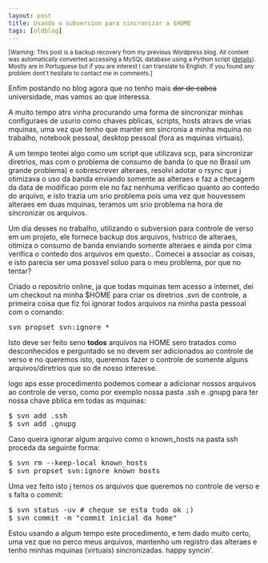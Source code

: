 ```yaml
---
layout: post
title: Usando o subversion para sincronizar a $HOME
tags: [oldblog]
---
```


<small>[Warning: This post is a backup recovery from my previous Wordpress blog. All content was automatically converted accessing a MySQL database using a Python script (<a href="http://maluta.github.io/blog/convert-wordpress-to-jekyll/">details</a>). Mostly are in Portuguese but if you are interest I can translate to English. If you found any problem dont't hesitate to contact me in comments.]</small>



Enfim postando no blog agora que no tenho mais <del datetime="2010-02-06T20:25:18+00:00">dor de cabea</del> universidade, mas vamos ao que interessa.

A muito tempo atrs vinha procurando uma forma de sincronizar minhas configuraes de usurio como chaves pblicas, scripts, hosts atravs de vrias mquinas, uma vez que tenho que manter em sincronia a minha mquina no trabalho, notebook pessoal, desktop pessoal (fora as mquinas virtuais).

A um tempo tentei algo como um script que utilizava scp, para sincronizar diretrios, mas com o problema de consumo de banda (o que no Brasil  um grande problema) e sobrescrever alteraes, resolvi adotar o rsync que j otimizava o uso da banda enviando somente as alteraes e faz a checagem da data de modificao porm ele no faz nenhuma verificao quanto ao contedo do arquivo, e isto trazia um srio problema pois uma vez que houvessem alteraes em duas mquinas, teramos um srio problema na hora de sincronizar os arquivos.

Um dia desses no trabalho, utilizando o subversion para controle de verso em um projeto, ele fornece backup dos arquivos, histrico de alteraes, otimiza o consumo de banda enviando somente alteraes e ainda por cima verifica o contedo dos arquivos em questo.. Comecei a associar as coisas, e isto parecia ser uma possvel soluo para o meu problema, por que no tentar?

Criado o repositrio online, ja que todas mquinas tem acesso a internet, dei um checkout na minha $HOME para criar os diretrios .svn de controle, a primeira coisa que fiz foi ignorar todos arquivos na minha pasta pessoal com o comando:

<pre lang="bash">svn propset svn:ignore *</pre>

Isto deve ser feito seno <strong>todos</strong> arquivos na HOME sero tratados como desconhecidos e perguntado se no devem ser adicionados ao controle de verso e no queremos isto, queremos fazer o controle de somente alguns arquivos/diretrios que so de nosso interesse.

logo aps esse procedimento podemos comear a adicionar nossos arquivos ao controle de verso, como por exemplo nossa pasta .ssh e .gnupg para ter nossa chave pblica em todas as mquinas:

<pre lang="bash">$ svn add .ssh
$ svn add .gnupg</pre>

Caso queira ignorar algum arquivo como o known_hosts na pasta ssh proceda da seguinte forma:

<pre lang="bash">$ svn rm --keep-local known_hosts
$ svn propset svn:ignore known_hosts</pre>

Uma vez feito isto j temos os arquivos que queremos no controle de verso e s falta o commit:

<pre lang="bash">$ svn status -uv # cheque se esta tudo ok ;)
$ svn commit -m "commit inicial da home"</pre>

Estou usando a algum tempo este procedimento, e tem dado muito certo, uma vez que no perco meus arquivos, mantenho um registro das alteraes e tenho minhas mquinas (virtuais) sincronizadas. happy syncin'.